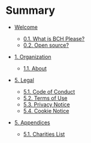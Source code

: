 # Summary

* [Welcome](README.md)

    * [0.1. What is BCH Please?]()
    * [0.2. Open source?]()

* [1. Organization]()

    * [1.1. About]()

* [5. Legal]()

    * [5.1. Code of Conduct](legal/CODE_OF_CONDUCT.md)
    * [5.2. Terms of Use]()
    * [5.3. Privacy Notice]()
    * [5.4. Cookie Notice]()

* [5. Appendices]()

    * [5.1. Charities List](appendices/charities.md)
